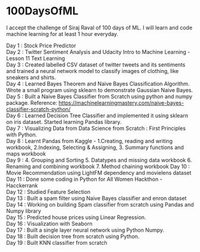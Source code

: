 # 100DaysOfML
I accept the challenge of Siraj Raval of 100 days of ML. I will learn and code machine learning for at least 1 hour everyday.

Day 1 : Stock Price Predictor <br />
Day 2 : Twitter Sentiment Analysis and Udacity Intro to Machine Learning - Lesson 11 Text Learning <br />
Day 3 : Created labelled CSV dataset of twitter tweets and its sentiments and trained a neural network model to classify images of clothing, like sneakers and shirts. <br />
Day 4 : Learned Bayes Theorem and Naive Bayes Classification Algorithm. Wrote a small program using sklearn to demonstrate Gaussian Naive Bayes. <br />
Day 5 : Built a Naive Bayes Classifier from Scratch using python and numpy package. Reference: https://machinelearningmastery.com/naive-bayes-classifier-scratch-python/ <br/>
Day 6 : Learned Decision Tree Classifier and implemented it using sklearn on iris dataset. Started learning Pandas library. <br />
Day 7 : Visualizing Data from Data Science from Scratch : First Principles with Python. <br />
Day 8 : Learnt Pandas from Kaggle - 
	1.Creating, reading and writing workbook, 
	2.Indexing, Selecting & Assigning, 
	3. Summary functions and maps workbook <br />
Day 9 : 4. Grouping and Sorting
		5. Datatypes and missing data workbook
		6. Renaming and combining workbook
		7. Method chaining workbook
Day 10 : Movie Recommendation using LightFM dependency and movielens dataset<br />
Day 11 : Done some coding in Python for All Women Hackthon - Hacckerrank<br />
Day 12 : Studied Feature Selection <br />
Day 13 : Built a spam filter using Naive Bayes classifier and enron dataset<br />
Day 14 : Working on building Spam classifier from scratch using Pandas and Numpy library<br />
Day 15 : Predicted house prices using Linear Regression.<br />
Day 16 : Visualization with Seaborn<br />
Day 17 : Built a single layer neural network using Python Numpy. <br />
Day 18 : Built decision tree from scratch using Python. <br />
Day 19 : Built KNN classifier from scratch 
